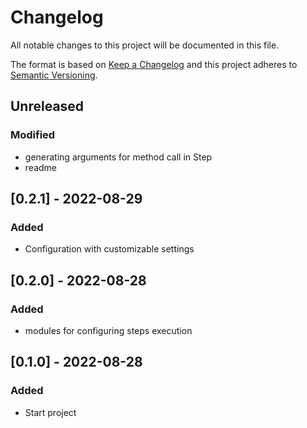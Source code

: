 # Changelog
All notable changes to this project will be documented in this file.

The format is based on [Keep a Changelog](http://keepachangelog.com/en/1.0.0/)
and this project adheres to [Semantic Versioning](http://semver.org/spec/v2.0.0.html).

## Unreleased
### Modified
- generating arguments for method call in Step
- readme

## [0.2.1] - 2022-08-29
### Added
- Configuration with customizable settings

## [0.2.0] - 2022-08-28
### Added
- modules for configuring steps execution

## [0.1.0] - 2022-08-28
### Added
- Start project
